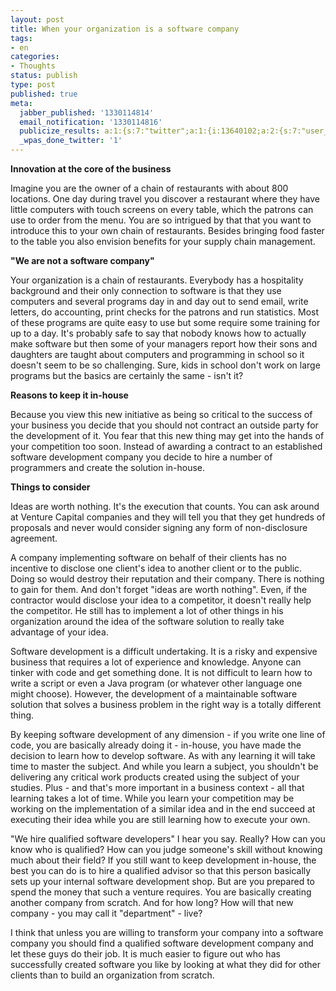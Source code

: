 ```yaml
---
layout: post
title: When your organization is a software company
tags:
- en
categories:
- Thoughts
status: publish
type: post
published: true
meta:
  jabber_published: '1330114814'
  email_notification: '1330114816'
  publicize_results: a:1:{s:7:"twitter";a:1:{i:13640102;a:2:{s:7:"user_id";s:10:"snscaimito";s:7:"post_id";s:18:"173140209645522944";}}}
  _wpas_done_twitter: '1'
---
```

<p><strong>Innovation at the core of the business</strong></p>
<p></p>
<p>Imagine you are the owner of a chain of restaurants with about 800 locations. One day during travel you discover a restaurant where they have little computers with touch screens on every table, which the patrons can use to order from the menu. You are so intrigued by that that you want to introduce this to your own chain of restaurants. Besides bringing food faster to the table you also envision benefits for your supply chain management.</p>
<p></p>
<p><strong>"We are not a software company"</strong></p>
<p></p>
<p>Your organization is a chain of restaurants. Everybody has a hospitality background and their only connection to software is that they use computers and several programs day in and day out to send email, write letters, do accounting, print checks for the patrons and run statistics. Most of these programs are quite easy to use but some require some training for up to a day. It's probably safe to say that nobody knows how to actually make software but then some of your managers report how their sons and daughters are taught about computers and programming in school so it doesn't seem to be so challenging. Sure, kids in school don't work on large programs but the basics are certainly the same - isn't it?</p>
<p></p>
<p><strong>Reasons to keep it in-house</strong></p>
<p></p>
<p>Because you view this new initiative as being so critical to the success of your business you decide that you should not contract an outside party for the development of it. You fear that this new thing may get into the hands of your competition too soon. Instead of awarding a contract to an established software development company you decide to hire a number of programmers and create the solution in-house.</p>
<p></p>
<p><strong>Things to consider</strong></p>
<p></p>
<p>Ideas are worth nothing. It's the execution that counts. You can ask around at Venture Capital companies and they will tell you that they get hundreds of proposals and never would consider signing any form of non-disclosure agreement.</p>
<p>A company implementing software on behalf of their clients has no incentive to disclose one client's idea to another client or to the public. Doing so would destroy their reputation and their company. There is nothing to gain for them. And don't forget "ideas are worth nothing". Even, if the contractor would disclose your idea to a competitor, it doesn't really help the competitor. He still has to implement a lot of other things in his organization around the idea of the software solution to really take advantage of your idea.</p>
<p></p>
<p>Software development is a difficult undertaking. It is a risky and expensive business that requires a lot of experience and knowledge. Anyone can tinker with code and get something done. It is not difficult to learn how to write a script or even a Java program (or whatever other language one might choose). However, the development of a maintainable software solution that solves a business problem in the right way is a totally different thing.</p>
<p></p>
<p>By keeping software development of any dimension - if you write one line of code, you are basically already doing it - in-house, you have made the decision to learn how to develop software. As with any learning it will take time to master the subject. And while you learn a subject, you shouldn't be delivering any critical work products created using the subject of your studies. Plus - and that's more important in a business context - all that learning takes a lot of time. While you learn your competition may be working on the implementation of a similar idea and in the end succeed at executing their idea while you are still learning how to execute your own.</p>
<p></p>
<p>"We hire qualified software developers" I hear you say. Really? How can you know who is qualified? How can you judge someone's skill without knowing much about their field? If you still want to keep development in-house, the best you can do is to hire a qualified advisor so that this person basically sets up your internal software development shop. But are you prepared to spend the money that such a venture requires. You are basically creating another company from scratch. And for how long? How will that new company - you may call it "department" - live?</p>
<p></p>
<p>I think that unless you are willing to transform your company into a software company you should find a qualified software development company and let these guys do their job. It is much easier to figure out who has successfully created software you like by looking at what they did for other clients than to build an organization from scratch.</p>
<p></p>

